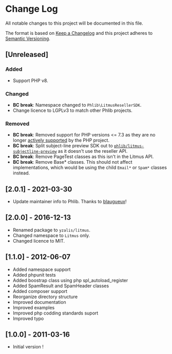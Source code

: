 # Change Log
All notable changes to this project will be documented in this file.

The format is based on [Keep a Changelog](http://keepachangelog.com/)
and this project adheres to [Semantic Versioning](http://semver.org/).

## [Unreleased]

### Added
- Support PHP v8.
### Changed
- **BC break**: Namespace changed to `Phlib\LitmusResellerSDK`.
- Change licence to LGPLv3 to match other Phlib projects.
### Removed
- **BC break**: Removed support for PHP versions <= 7.3 as they are no longer
  [actively supported](https://php.net/supported-versions.php)
  by the PHP project.
- **BC break**: Split subject-line preview SDK out to
  [`phlib/litmus-subjectline-preview`](https://github.com/phlib/litmus-subjectline-preview)
  as it doesn't use the reseller API.
- **BC break**: Remove PageTest classes as this isn't in the Litmus API.
- **BC break**: Remove Base* classes. This should not affect implementations,
  which would be using the child `Email*` or `Spam*` classes instead.

## [2.0.1] - 2021-03-30

- Update maintainer info to Phlib.
  Thanks to [blaugueux](https://github.com/blaugueux)!

## [2.0.0] - 2016-12-13

 * Renamed package to `yzalis/litmus`.
 * Changed namespace to `Litmus` only.
 * Changed licence to MIT.

## [1.1.0] - 2012-06-07

 * Added namespace support
 * Added phpunit tests
 * Added boostrap class using php spl_autoload_register
 * Added SpamResult and SpamHeader classes
 * Added composer support
 * Reorganize directory structure
 * Improved documentation
 * Improved examples
 * Improved php codding standards suport
 * Improved typo

## [1.0.0] - 2011-03-16

 * Initial version !
